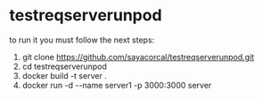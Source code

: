 # testreqserverunpod

to run it you must follow the next steps:
1) git clone https://github.com/sayacorcal/testreqserverunpod.git
2) cd testreqserverunpod
3) docker build -t server .
4) docker run -d --name server1 -p 3000:3000 server
